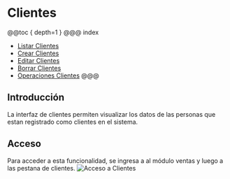 # Clientes

@@toc { depth=1 } 
@@@ index
* [Listar Clientes](listar_clientes.md)
* [Crear Clientes](crear_clientes.md)
* [Editar Clientes](editar_clientes.md)
* [Borrar Clientes](borrar_cliente.md)
* [Operaciones Clientes](listar_clientes_operaciones.md)
@@@

## Introducción

La interfaz de clientes permiten visualizar los datos de las personas que estan registrado como clientes en el sistema. 

## Acceso
Para acceder a esta funcionalidad, se ingresa a al módulo ventas y luego a las pestana de clientes.
![Acceso a Clientes](./img/clientes.png)


